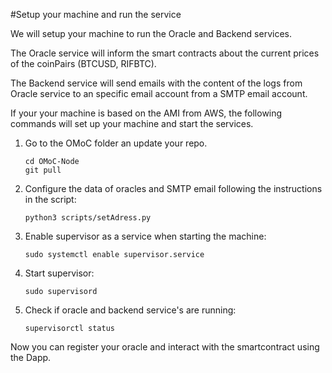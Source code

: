 #Setup your machine and run the service

We will setup your machine to run the Oracle and Backend services.

The Oracle service will inform the smart contracts about the current prices of the coinPairs (BTCUSD, RIFBTC).

The Backend service will send emails with the content of the logs from Oracle service to an specific email account from a SMTP email account.

If your your machine is based on the AMI from AWS, the following commands will set up your machine and start the services.


1. Go to the OMoC folder an update your repo.

	`cd OMoC-Node`	
	`git pull`
	
2. Configure the data of oracles and SMTP email following the instructions in the script:

	`python3 scripts/setAdress.py`

3. Enable supervisor as a service when starting the machine:

	`sudo systemctl enable supervisor.service`
4. Start supervisor:

	`sudo supervisord`
5. Check if oracle and backend service's are running:

	`supervisorctl status`

Now you can register your oracle and interact with the smartcontract using the Dapp.




